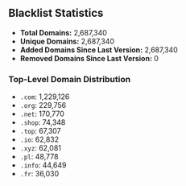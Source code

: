 ## Blacklist Statistics

- **Total Domains:** 2,687,340
- **Unique Domains:** 2,687,340
- **Added Domains Since Last Version:** 2,687,340
- **Removed Domains Since Last Version:** 0

### Top-Level Domain Distribution

-  `.com`: 1,229,126
-  `.org`: 229,756
-  `.net`: 170,770
-  `.shop`: 74,348
-  `.top`: 67,307
-  `.io`: 62,832
-  `.xyz`: 62,081
-  `.pl`: 48,778
-  `.info`: 44,649
-  `.fr`: 36,030

